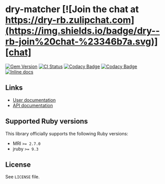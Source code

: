 <!--- this file is synced from dry-rb/template-gem project -->
[gem]: https://rubygems.org/gems/dry-matcher
[actions]: https://github.com/dry-rb/dry-matcher/actions
[codacy]: https://www.codacy.com/gh/dry-rb/dry-matcher
[chat]: https://dry-rb.zulipchat.com
[inchpages]: http://inch-ci.org/github/dry-rb/dry-matcher

# dry-matcher [![Join the chat at https://dry-rb.zulipchat.com](https://img.shields.io/badge/dry--rb-join%20chat-%23346b7a.svg)][chat]

[![Gem Version](https://badge.fury.io/rb/dry-matcher.svg)][gem]
[![CI Status](https://github.com/dry-rb/dry-matcher/workflows/ci/badge.svg)][actions]
[![Codacy Badge](https://api.codacy.com/project/badge/Grade/f09a7d1745fd430d829a1f825357db88)][codacy]
[![Codacy Badge](https://api.codacy.com/project/badge/Coverage/f09a7d1745fd430d829a1f825357db88)][codacy]
[![Inline docs](http://inch-ci.org/github/dry-rb/dry-matcher.svg?branch=master)][inchpages]

## Links

* [User documentation](https://dry-rb.org/gems/dry-matcher)
* [API documentation](http://rubydoc.info/gems/dry-matcher)

## Supported Ruby versions

This library officially supports the following Ruby versions:

* MRI `>= 2.7.0`
* jruby `>= 9.3`

## License

See `LICENSE` file.
